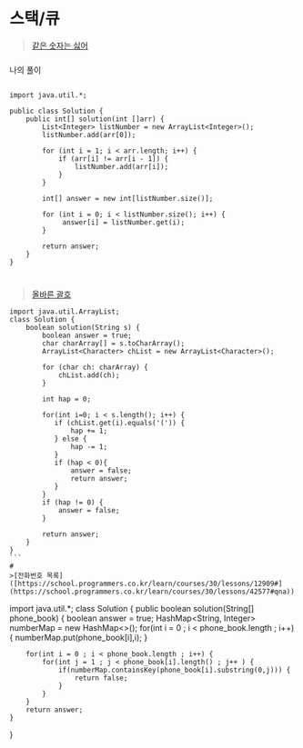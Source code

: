 # 스택/큐
>[같은 숫자는 싫어](https://school.programmers.co.kr/learn/courses/30/lessons/59034) 
###
나의 풀이
```

import java.util.*;

public class Solution {
    public int[] solution(int []arr) {
        List<Integer> listNumber = new ArrayList<Integer>();
        listNumber.add(arr[0]);

        for (int i = 1; i < arr.length; i++) {
            if (arr[i] != arr[i - 1]) {
                listNumber.add(arr[i]);
            }
        }

        int[] answer = new int[listNumber.size()];

        for (int i = 0; i < listNumber.size(); i++) {
             answer[i] = listNumber.get(i);        
        }
    
        return answer;
    }
}
```
#
>[올바른 괄호](https://school.programmers.co.kr/learn/courses/30/lessons/12909#)
````
import java.util.ArrayList;
class Solution {
    boolean solution(String s) {
        boolean answer = true;
        char charArray[] = s.toCharArray();
        ArrayList<Character> chList = new ArrayList<Character>();

        for (char ch: charArray) {
            chList.add(ch);
        }

        int hap = 0;

        for(int i=0; i < s.length(); i++) {
           if (chList.get(i).equals('(')) {
               hap += 1;
           } else {
               hap -= 1;
           }
           if (hap < 0){
               answer = false;
               return answer;
           }
        }
        if (hap != 0) {
            answer = false;
        }

        return answer;
    }
}
```
#
>[전화번호 목록]([https://school.programmers.co.kr/learn/courses/30/lessons/12909#](https://school.programmers.co.kr/learn/courses/30/lessons/42577#qna))
````
import java.util.*;
class Solution {
    public boolean solution(String[] phone_book) {
        boolean answer = true;
        HashMap<String, Integer> numberMap = new HashMap<>();
        for(int i = 0 ; i < phone_book.length ; i++) {
            numberMap.put(phone_book[i],i);
        }

        for(int i = 0 ; i < phone_book.length ; i++) {
            for(int j = 1 ; j < phone_book[i].length() ; j++ ) {
                if(numberMap.containsKey(phone_book[i].substring(0,j))) {
                    return false;
                }
            }
        }                
        return answer;
    }
}
```
